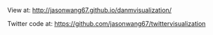 View at: http://jasonwang67.github.io/danmvisualization/

Twitter code at: https://github.com/jasonwang67/twittervisualization
